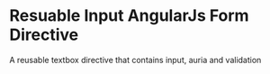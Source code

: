 # Resuable Input AngularJs Form Directive

A reusable textbox directive that contains input, auria and validation